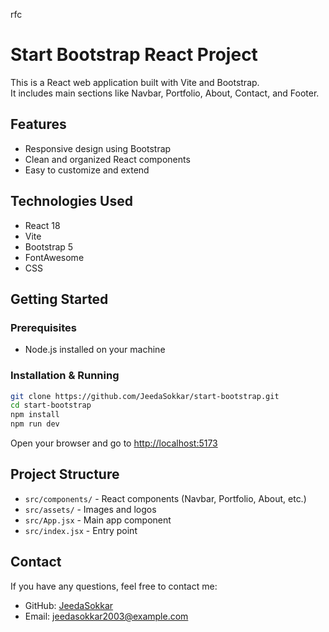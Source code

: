 rfc
# Start Bootstrap React Project

This is a React web application built with Vite and Bootstrap.  
It includes main sections like Navbar, Portfolio, About, Contact, and Footer.

## Features

- Responsive design using Bootstrap  
- Clean and organized React components  
- Easy to customize and extend  

## Technologies Used

- React 18  
- Vite  
- Bootstrap 5  
- FontAwesome  
- CSS  

## Getting Started

### Prerequisites

- Node.js installed on your machine

### Installation & Running

```bash
git clone https://github.com/JeedaSokkar/start-bootstrap.git
cd start-bootstrap
npm install
npm run dev
```

Open your browser and go to [http://localhost:5173](http://localhost:5173)

## Project Structure

- `src/components/` - React components (Navbar, Portfolio, About, etc.)  
- `src/assets/` - Images and logos  
- `src/App.jsx` - Main app component  
- `src/index.jsx` - Entry point  

## Contact

If you have any questions, feel free to contact me:

- GitHub: [JeedaSokkar](https://github.com/JeedaSokkar)  
- Email: jeedasokkar2003@example.com  


